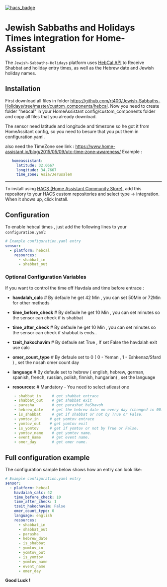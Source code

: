 [![hacs_badge](https://img.shields.io/badge/HACS-Default-orange.svg?style=for-the-badge)](https://github.com/custom-components/hacs)
# Jewish Sabbaths and Holidays Times integration for Home-Assistant

The `Jewish-Sabbaths-Holidays` platform uses [HebCal API](https://www.hebcal.com/) to Receive Shabbat and holiday entry times, as well as the Hebrew date and Jewish holiday names.

## Installation

First download all files in folder <https://github.com/rt400/Jewish-Sabbaths-Holidays/tree/master/custom_components/hebcal>.
Now you need to create folder "hebcal" in your HomeAssistant config/custom_components folder and copy all files that you already download.

The sensor need latitude and longitude and timezone so he got it from HomeAssitant config,
   so you need to besure that you put them in configuration.yaml.

   also need the TimeZone
   see link : <https://www.home-assistant.io/blog/2015/05/09/utc-time-zone-awareness/>
   Example :

   ```yaml
      homeassistant:
        latitude: 32.0667
        longitude: 34.7667
        time_zone: Asia/Jerusalem
   ```

-----

To install using [HACS (Home Assistant Community Store)](https://hacs.xyz/), add this repository to your HACS custom repositories and select type -> integration.
When it shows up, click Install.

## Configuration

To enable hebcal times , just add the following lines to your `configuration.yaml`:

```yaml
# Example configuration.yaml entry
sensor:
  - platform: hebcal
    resources:
      - shabbat_in
      - shabbat_out
```

### Optional Configuration Variables

If you want to control the time off Havdala and time before entrace :

- **havdalah_calc**       # By defaule he get 42 Min , you can set 50Min or 72Min for other methods

- **time_before_check**   # By defaule he get 10 Min , you can set minutes so the sensor can check if is shabbat

- **time_after_check**    # By defaule he get 10 Min , you can set minutes so the sensor can check if shabbat is ends..

- **tzeit_hakochavim**    # By defaule set True , If set False the havdalah exit use calc

- **omer_count_type**     # By defaule set to 0 ( 0 - Yeman , 1 - Eshkenaz/Sfard ) , set the nosah omer count day

- **language**            # By defaule set to hebrew ( english, hebrew, german, spanish, french, russian, polish, finnish, hungarian) , set the language

- **resources:**          # Mandatory - You need to select atleast one

```yaml
    - shabbat_in     # get shabbat entrace
    - shabbat_out    # get shabbat exit
    - parasha        # get parashat haShavoh
    - hebrew_date    # get the hebrew date on every day (changed in 00:00)
    - is_shabbat     # get if shabbat or not by True or False.
    - yomtov_in     # get yomtov entrace
    - yomtov_out    # get yomtov exit
    - is_yomtov     # get if yomtov or not by True or False.
    - yomtov_name    # get yomtov name.
    - event_name     # get event name.
    - omer_day       # get omer name.
```

## Full configuration example

The configuration sample below shows how an entry can look like:

```yaml
# Example configuration.yaml entry
sensor:
  - platform: hebcal
    havdalah_calc: 42
    time_before_check: 10
    time_after_check: 1
    tzeit_hakochavim: False
    omer_count_type: 0
    language: english
    resources:
      - shabbat_in
      - shabbat_out
      - parasha
      - hebrew_date
      - is_shabbat
      - yomtov_in
      - yomtov_out
      - is_yomtov
      - yomtov_name
      - event_name
      - omer_day
```

  **Good Luck !**
